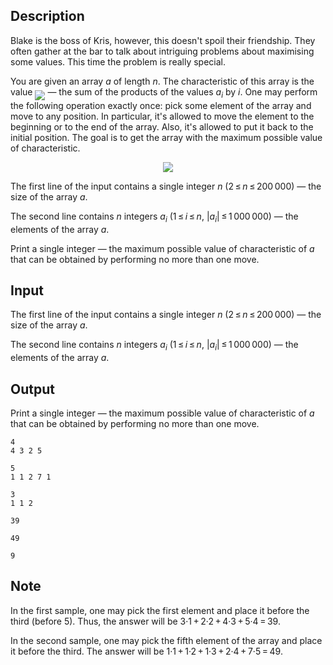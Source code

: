 ## Description

<div><p>Blake is the boss of Kris, however, this doesn't spoil their friendship. They often gather at the bar to talk about intriguing problems about maximising some values. This time the problem is really special.</p><p>You are given an array <span class="tex-span"><i>a</i></span> of length <span class="tex-span"><i>n</i></span>. The <span class="tex-font-style-it">characteristic</span> of this array is the value <img align="middle" class="tex-formula" src="file://aPVCD28q.png" style="max-width: 100.0%;max-height: 100.0%;">&nbsp;— the sum of the products of the values <span class="tex-span"><i>a</i><sub class="lower-index"><i>i</i></sub></span> by <span class="tex-span"><i>i</i></span>. One may perform the following operation <span class="tex-font-style-bf">exactly once</span>: pick some element of the array and move to any position. In particular, it's allowed to move the element to the beginning or to the end of the array. Also, it's allowed to put it back to the initial position. The goal is to get the array with the maximum possible value of characteristic.</p><center> <img class="tex-graphics" src="file://AYgVyyM8.png" style="max-width: 100.0%;max-height: 100.0%;"> </center></div><div class="input-specification"><p>The first line of the input contains a single integer <span class="tex-span"><i>n</i></span> (<span class="tex-span">2 ≤ <i>n</i> ≤ 200 000</span>)&nbsp;— the size of the array <span class="tex-span"><i>a</i></span>.</p><p>The second line contains <span class="tex-span"><i>n</i></span> integers <span class="tex-span"><i>a</i><sub class="lower-index"><i>i</i></sub></span> (<span class="tex-span">1 ≤ <i>i</i> ≤ <i>n</i></span>, <span class="tex-span">|<i>a</i><sub class="lower-index"><i>i</i></sub>| ≤ 1 000 000</span>)&nbsp;— the elements of the array <span class="tex-span"><i>a</i></span>.</p></div><div class="output-specification"><p>Print a single integer — the maximum possible value of characteristic of <span class="tex-span"><i>a</i></span> that can be obtained by performing no more than one move.</p></div>

## Input

<p>The first line of the input contains a single integer <span class="tex-span"><i>n</i></span> (<span class="tex-span">2 ≤ <i>n</i> ≤ 200 000</span>)&nbsp;— the size of the array <span class="tex-span"><i>a</i></span>.</p><p>The second line contains <span class="tex-span"><i>n</i></span> integers <span class="tex-span"><i>a</i><sub class="lower-index"><i>i</i></sub></span> (<span class="tex-span">1 ≤ <i>i</i> ≤ <i>n</i></span>, <span class="tex-span">|<i>a</i><sub class="lower-index"><i>i</i></sub>| ≤ 1 000 000</span>)&nbsp;— the elements of the array <span class="tex-span"><i>a</i></span>.</p>

## Output

<p>Print a single integer — the maximum possible value of characteristic of <span class="tex-span"><i>a</i></span> that can be obtained by performing no more than one move.</p>





```input1
4
4 3 2 5

```




```input2
5
1 1 2 7 1

```




```input3
3
1 1 2

```




```output1
39
```




```output2
49
```




```output3
9
```



## Note

<p>In the first sample, one may pick the first element and place it before the third (before <span class="tex-span">5</span>). Thus, the answer will be <span class="tex-span">3·1 + 2·2 + 4·3 + 5·4 = 39</span>.</p><p>In the second sample, one may pick the fifth element of the array and place it before the third. The answer will be <span class="tex-span">1·1 + 1·2 + 1·3 + 2·4 + 7·5 = 49</span>.</p>
